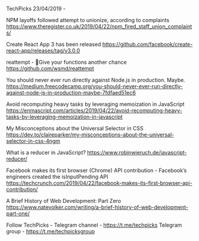 TechPicks 23/04/2019 -

NPM layoffs followed attempt to unionize, according to complaints
https://www.theregister.co.uk/2019/04/22/npm_fired_staff_union_complaints/

Create React App 3 has been released
https://github.com/facebook/create-react-app/releases/tag/v3.0.0

reattempt - 🙏Give your functions another chance
https://github.com/wsmd/reattempt

You should never ever run directly against Node.js in production. Maybe.
https://medium.freecodecamp.org/you-should-never-ever-run-directly-against-node-js-in-production-maybe-7fdfaed51ec6

Avoid recomputing heavy tasks by leveraging memoization in JavaScript
https://enmascript.com/articles/2019/04/22/avoid-recomputing-heavy-tasks-by-leveraging-memoization-in-javascript

My Misconceptions about the Universal Selector in CSS
https://dev.to/claireparker/my-misconceptions-about-the-universal-selector-in-css-4ngm

What is a reducer in JavaScript?
https://www.robinwieruch.de/javascript-reducer/

Facebook makes its first browser (Chrome) API contribution - Facebook’s engineers created the isInputPending API
https://techcrunch.com/2019/04/22/facebook-makes-its-first-browser-api-contribution/

A Brief History of Web Development: Part Zero
https://www.natevolker.com/writing/a-brief-history-of-web-development-part-one/

Follow TechPicks -
Telegram channel - https://t.me/techpicks
Telegram group - https://t.me/techpicksgroup